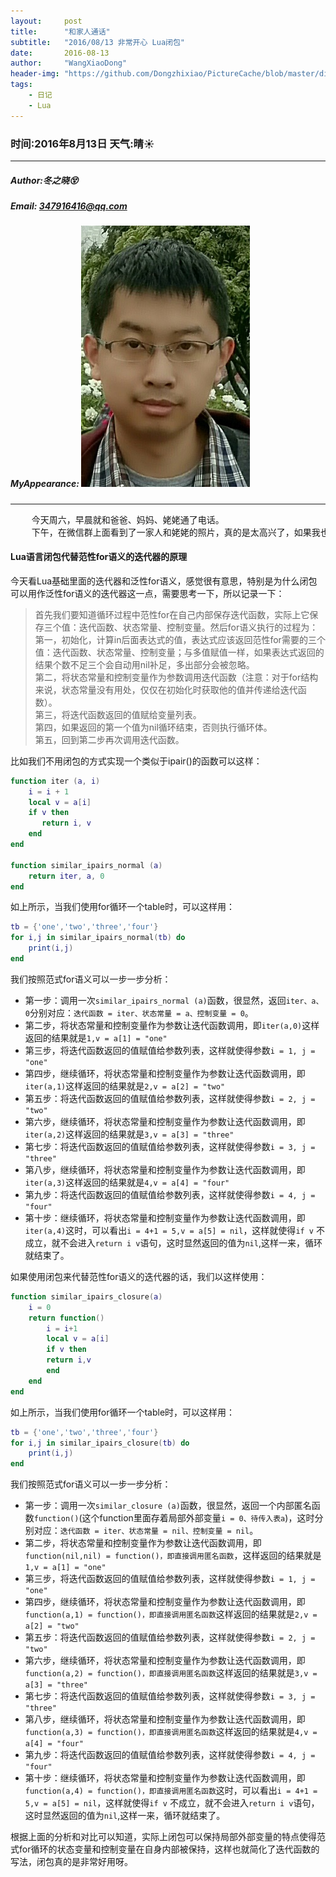 ```yaml
---
layout:     post
title:      "和家人通话"
subtitle:   "2016/08/13 非常开心 Lua闭包"
date:       2016-08-13
author:     "WangXiaoDong"
header-img: "https://github.com/Dongzhixiao/PictureCache/blob/master/diaryPic/20160813.jpg?raw=true"
tags:
    - 日记
    - Lua
---
```


### 时间:2016年8月13日 天气:晴:sunny:
-----
#####   Author:冬之晓:dizzy_face:
#####   Email: 347916416@qq.com
#####   MyAppearance: ![MyAppearance](https://github.com/Dongzhixiao/PictureCache/raw/master/MyPicture.JPG "我的头像")
----------

<pre>
    今天周六，早晨就和爸爸、妈妈、姥姥通了电话。
    下午，在微信群上面看到了一家人和姥姥的照片，真的是太高兴了，如果我也能够在就好了。
</pre>

#### Lua语言闭包代替范性for语义的迭代器的原理

今天看Lua基础里面的迭代器和泛性for语义，感觉很有意思，特别是为什么闭包可以用作泛性for语义的迭代器这一点，需要思考一下，所以记录一下：
>首先我们要知道循环过程中范性for在自己内部保存迭代函数，实际上它保存三个值：迭代函数、状态常量、控制变量。然后for语义执行的过程为：  
第一，初始化，计算in后面表达式的值，表达式应该返回范性for需要的三个值：迭代函数、状态常量、控制变量；与多值赋值一样，如果表达式返回的结果个数不足三个会自动用nil补足，多出部分会被忽略。  
第二，将状态常量和控制变量作为参数调用迭代函数（注意：对于for结构来说，状态常量没有用处，仅仅在初始化时获取他的值并传递给迭代函数）。  
第三，将迭代函数返回的值赋给变量列表。  
第四，如果返回的第一个值为nil循环结束，否则执行循环体。  
第五，回到第二步再次调用迭代函数。

比如我们不用闭包的方式实现一个类似于ipair()的函数可以这样：

```Lua
function iter (a, i)
    i = i + 1
    local v = a[i]
    if v then
       return i, v
    end
end

function similar_ipairs_normal (a)
    return iter, a, 0
end
```

如上所示，当我们使用for循环一个table时，可以这样用：

```Lua
tb = {'one','two','three','four'}
for i,j in similar_ipairs_normal(tb) do
    print(i,j)
end
```

我们按照范式for语义可以一步一步分析：

- 第一步：调用一次`similar_ipairs_normal (a)`函数，很显然，返回`iter、a、0`分别对应：`迭代函数 = iter、状态常量 = a、控制变量 = 0`。
- 第二步，将状态常量和控制变量作为参数让迭代函数调用，即`iter(a,0)`这样返回的结果就是`1,v = a[1] = "one"`
- 第三步，将迭代函数返回的值赋值给参数列表，这样就使得参数`i = 1, j = "one"`
- 第四步，继续循环，将状态常量和控制变量作为参数让迭代函数调用，即`iter(a,1)`这样返回的结果就是`2,v = a[2] = "two"`
- 第五步：将迭代函数返回的值赋值给参数列表，这样就使得参数`i = 2, j = "two"`
- 第六步，继续循环，将状态常量和控制变量作为参数让迭代函数调用，即`iter(a,2)`这样返回的结果就是`3,v = a[3] = "three"`
- 第七步：将迭代函数返回的值赋值给参数列表，这样就使得参数`i = 3, j = "three"`
- 第八步，继续循环，将状态常量和控制变量作为参数让迭代函数调用，即`iter(a,3)`这样返回的结果就是`4,v = a[4] = "four"`
- 第九步：将迭代函数返回的值赋值给参数列表，这样就使得参数`i = 4, j = "four"`
- 第十步：继续循环，将状态常量和控制变量作为参数让迭代函数调用，即`iter(a,4)`这时，可以看出`i = 4+1 = 5,v = a[5] = nil`，这样就使得`if v` 不成立，就不会进入`return i v`语句，这时显然返回的值为`nil`,这样一来，循环就结束了。

如果使用闭包来代替范性for语义的迭代器的话，我们以这样使用：

```Lua
function similar_ipairs_closure(a)
    i = 0
    return function()
        i = i+1
        local v = a[i]
        if v then
        return i,v
        end
    end
end
```

如上所示，当我们使用for循环一个table时，可以这样用：

```Lua
tb = {'one','two','three','four'}
for i,j in similar_ipairs_closure(tb) do
    print(i,j)
end
```

我们按照范式for语义可以一步一步分析：

- 第一步：调用一次`similar_closure (a)`函数，很显然，返回一个内部匿名函数`function()`(这个function里面存着局部外部变量`i = 0、待传入表a`)，这时分别对应：`迭代函数 = iter、状态常量 = nil、控制变量 = nil`。
- 第二步，将状态常量和控制变量作为参数让迭代函数调用，即`function(nil,nil) = function()，即直接调用匿名函数`，这样返回的结果就是`1,v = a[1] = "one"`
- 第三步，将迭代函数返回的值赋值给参数列表，这样就使得参数`i = 1, j = "one"`
- 第四步，继续循环，将状态常量和控制变量作为参数让迭代函数调用，即`function(a,1) = function()，即直接调用匿名函数`这样返回的结果就是`2,v = a[2] = "two"`
- 第五步：将迭代函数返回的值赋值给参数列表，这样就使得参数`i = 2, j = "two"`
- 第六步，继续循环，将状态常量和控制变量作为参数让迭代函数调用，即`function(a,2) = function()，即直接调用匿名函数`这样返回的结果就是`3,v = a[3] = "three"`
- 第七步：将迭代函数返回的值赋值给参数列表，这样就使得参数`i = 3, j = "three"`
- 第八步，继续循环，将状态常量和控制变量作为参数让迭代函数调用，即`function(a,3) = function()，即直接调用匿名函数`这样返回的结果就是`4,v = a[4] = "four"`
- 第九步：将迭代函数返回的值赋值给参数列表，这样就使得参数`i = 4, j = "four"`
- 第十步：继续循环，将状态常量和控制变量作为参数让迭代函数调用，即`function(a,4) = function()，即直接调用匿名函数`这时，可以看出`i = 4+1 = 5,v = a[5] = nil`，这样就使得`if v` 不成立，就不会进入`return i v`语句，这时显然返回的值为`nil`,这样一来，循环就结束了。


根据上面的分析和对比可以知道，实际上闭包可以保持局部外部变量的特点使得范式for循环的状态变量和控制变量在自身内部被保持，这样也就简化了迭代函数的写法，闭包真的是非常好用呀。